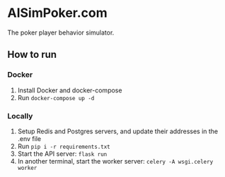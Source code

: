 # AISimPoker.com

The poker player behavior simulator.

## How to run

### Docker

1. Install Docker and docker-compose
2. Run `docker-compose up -d`

### Locally

1. Setup Redis and Postgres servers, and update their addresses in the .env file
2. Run `pip i -r requirements.txt`
3. Start the API server: `flask run`
4. In another terminal, start the worker server: `celery -A wsgi.celery worker`

